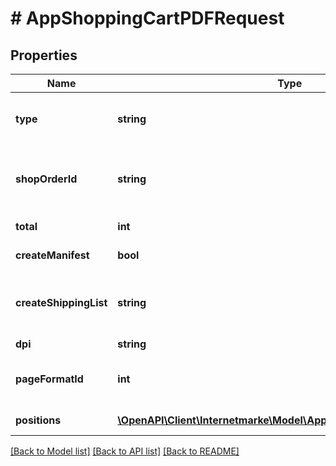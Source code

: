 # # AppShoppingCartPDFRequest

## Properties

Name | Type | Description | Notes
------------ | ------------- | ------------- | -------------
**type** | **string** | set AppShoppingCartPDFRequest if validate&#x3D;false, AppShoppingCartPreviewPDFRequest if validate&#x3D;true | [default to 'AppShoppingCartPDFRequest']
**shopOrderId** | **string** | The order number in the shop. All characters are allowed except &lt; and &amp;. It is optional in case of query parameter finalize is true. In all other cases it is mandatory required. | [optional]
**total** | **int** | Total value of the shopping cart in euro cents. | [optional]
**createManifest** | **bool** | The flag indicating whether a posting receipt should be created. | [optional]
**createShippingList** | **string** | Identifier of which type of shipping list is to be created is to be created: 0: No shipping list 1: Shipping list without addresses / delivery receipt only 2: Shipping list with addresses | [optional]
**dpi** | **string** |  | [optional]
**pageFormatId** | **int** | The ID of the print format. All available formats can be identified by request /app/catalog?types&#x3D;PAGE_FORMATS | [optional]
**positions** | [**\OpenAPI\Client\Internetmarke\Model\AppShoppingCartPDFPosition[]**](AppShoppingCartPDFPosition.md) | List of PDF order items. At least one item has to be specified. |

[[Back to Model list]](../../README.md#models) [[Back to API list]](../../README.md#endpoints) [[Back to README]](../../README.md)
